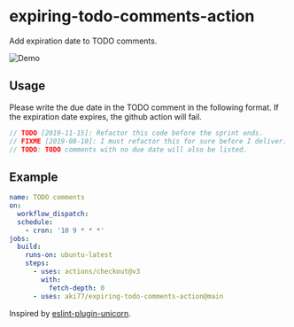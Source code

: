 # expiring-todo-comments-action

Add expiration date to TODO comments.

![Demo](https://i.gyazo.com/fa4eb1b27afa01f7ab8b35e84075c281.png)

## Usage

Please write the due date in the TODO comment in the following format.
If the expiration date expires, the github action will fail.

```typescript
// TODO [2019-11-15]: Refactor this code before the sprint ends.
// FIXME [2019-08-10]: I must refactor this for sure before I deliver.
// TODO: TODO comments with no due date will also be listed.
```

## Example

```yaml
name: TODO comments
on:
  workflow_dispatch:
  schedule:
    - cron: '10 9 * * *'
jobs:
  build:
    runs-on: ubuntu-latest
    steps:
      - uses: actions/checkout@v3
        with:
          fetch-depth: 0
      - uses: aki77/expiring-todo-comments-action@main
```

Inspired by [eslint\-plugin\-unicorn](https://github.com/sindresorhus/eslint-plugin-unicorn/blob/main/docs/rules/expiring-todo-comments.md).
